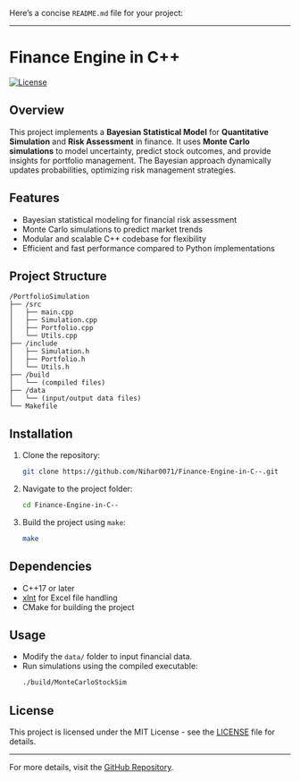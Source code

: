 Here’s a concise `README.md` file for your project:

---

# Finance Engine in C++

[![License](https://img.shields.io/badge/license-MIT-green)](./LICENSE)

## Overview

This project implements a **Bayesian Statistical Model** for **Quantitative Simulation** and **Risk Assessment** in finance. It uses **Monte Carlo simulations** to model uncertainty, predict stock outcomes, and provide insights for portfolio management. The Bayesian approach dynamically updates probabilities, optimizing risk management strategies.

## Features

- Bayesian statistical modeling for financial risk assessment
- Monte Carlo simulations to predict market trends
- Modular and scalable C++ codebase for flexibility
- Efficient and fast performance compared to Python implementations

## Project Structure

```
/PortfolioSimulation
├── /src
│   ├── main.cpp
│   ├── Simulation.cpp
│   ├── Portfolio.cpp
│   └── Utils.cpp
├── /include
│   ├── Simulation.h
│   ├── Portfolio.h
│   └── Utils.h
├── /build
│   └── (compiled files)
├── /data
│   └── (input/output data files)
└── Makefile
```

## Installation

1. Clone the repository:
   ```bash
   git clone https://github.com/Nihar0071/Finance-Engine-in-C--.git
   ```
2. Navigate to the project folder:
   ```bash
   cd Finance-Engine-in-C--
   ```
3. Build the project using `make`:
   ```bash
   make
   ```

## Dependencies

- C++17 or later
- [xlnt](https://github.com/tfussell/xlnt) for Excel file handling
- CMake for building the project

## Usage

- Modify the `data/` folder to input financial data.
- Run simulations using the compiled executable:
   ```bash
   ./build/MonteCarloStockSim
   ```

## License

This project is licensed under the MIT License - see the [LICENSE](./LICENSE) file for details.

---

For more details, visit the [GitHub Repository](https://github.com/Nihar0071/Finance-Engine-in-C--).

